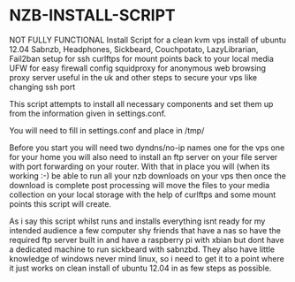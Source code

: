 NZB-INSTALL-SCRIPT
==================
NOT FULLY FUNCTIONAL
Install Script for a clean kvm vps install of ubuntu 12.04 Sabnzb, Headphones, Sickbeard, Couchpotato, LazyLibrarian, Fail2ban setup for ssh
curlftps for mount points back to your local media
UFW for easy firewall config
squidproxy  for anonymous web browsing proxy server useful in the uk
and other steps to secure your vps like changing ssh port

This script attempts to install all necessary components and set them up from the information given in settings.conf.

You will need to fill in settings.conf and place in /tmp/

Before you start you will need two dyndns/no-ip names one for the vps one for your home you will also need to install an ftp server on your file server with port forwarding on your router. With that in place you will (when its working :-) be able to run all your nzb downloads on your vps then once the download is complete post processing will move the files to your media collection on your local storage with the help of curlftps and some mount points this script will create.

As i say this script whilst runs and installs everything isnt ready for my intended audience a few computer shy friends that have a nas so have the required ftp server built in and have a raspberry pi with xbian but dont have a dedicated machine to run sickbeard with sabnzbd. They also have little knowledge of windows never mind linux, so i need to get it to a point where it just works on clean install of ubuntu 12.04 in as few steps as possible.
